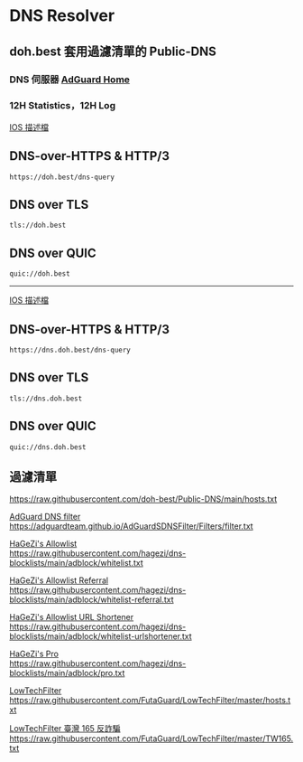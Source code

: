 # DNS Resolver

## doh.best  套用過濾清單的 Public-DNS 

### DNS 伺服器 [AdGuard Home](https://github.com/AdguardTeam/AdGuardHome)   

### 12H Statistics，12H Log   


[IOS 描述檔](https://github.com/doh-best/Public-DNS/raw/main/doh.best.mobileconfig)

## DNS-over-HTTPS & HTTP/3
```
https://doh.best/dns-query
```
## DNS over TLS
```
tls://doh.best
```
## DNS over QUIC
```
quic://doh.best
```

---
[IOS 描述檔](https://github.com/doh-best/Public-DNS/raw/main/dns.doh.best.mobileconfig)

## DNS-over-HTTPS & HTTP/3
```
https://dns.doh.best/dns-query
```
## DNS over TLS
```
tls://dns.doh.best
```
## DNS over QUIC
```
quic://dns.doh.best
```


## 過濾清單

https://raw.githubusercontent.com/doh-best/Public-DNS/main/hosts.txt

[AdGuard DNS filter](https://github.com/AdguardTeam/AdguardSDNSFilter)   
https://adguardteam.github.io/AdGuardSDNSFilter/Filters/filter.txt

[HaGeZi's Allowlist](https://github.com/hagezi/dns-blocklists)   
https://raw.githubusercontent.com/hagezi/dns-blocklists/main/adblock/whitelist.txt

[HaGeZi's Allowlist Referral](https://github.com/hagezi/dns-blocklists)   
https://raw.githubusercontent.com/hagezi/dns-blocklists/main/adblock/whitelist-referral.txt

[HaGeZi's Allowlist URL Shortener](https://github.com/hagezi/dns-blocklists)   
https://raw.githubusercontent.com/hagezi/dns-blocklists/main/adblock/whitelist-urlshortener.txt

[HaGeZi's Pro](https://github.com/hagezi/dns-blocklists)   
https://raw.githubusercontent.com/hagezi/dns-blocklists/main/adblock/pro.txt

[LowTechFilter](https://github.com/FutaGuard/LowTechFilter)   
https://raw.githubusercontent.com/FutaGuard/LowTechFilter/master/hosts.txt

[LowTechFilter 臺灣 165 反詐騙](https://github.com/FutaGuard/LowTechFilter)   
https://raw.githubusercontent.com/FutaGuard/LowTechFilter/master/TW165.txt